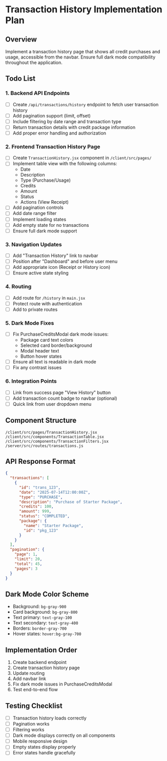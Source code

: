 # Transaction History Implementation Plan

## Overview
Implement a transaction history page that shows all credit purchases and usage, accessible from the navbar. Ensure full dark mode compatibility throughout the application.

## Todo List

### 1. Backend API Endpoints
- [ ] Create `/api/transactions/history` endpoint to fetch user transaction history
- [ ] Add pagination support (limit, offset)
- [ ] Include filtering by date range and transaction type
- [ ] Return transaction details with credit package information
- [ ] Add proper error handling and authorization

### 2. Frontend Transaction History Page
- [ ] Create `TransactionHistory.jsx` component in `/client/src/pages/`
- [ ] Implement table view with the following columns:
  - Date
  - Description
  - Type (Purchase/Usage)
  - Credits
  - Amount
  - Status
  - Actions (View Receipt)
- [ ] Add pagination controls
- [ ] Add date range filter
- [ ] Implement loading states
- [ ] Add empty state for no transactions
- [ ] Ensure full dark mode support

### 3. Navigation Updates
- [ ] Add "Transaction History" link to navbar
- [ ] Position after "Dashboard" and before user menu
- [ ] Add appropriate icon (Receipt or History icon)
- [ ] Ensure active state styling

### 4. Routing
- [ ] Add route for `/history` in `main.jsx`
- [ ] Protect route with authentication
- [ ] Add to private routes

### 5. Dark Mode Fixes
- [ ] Fix PurchaseCreditsModal dark mode issues:
  - Package card text colors
  - Selected card border/background
  - Modal header text
  - Button hover states
- [ ] Ensure all text is readable in dark mode
- [ ] Fix any contrast issues

### 6. Integration Points
- [ ] Link from success page "View History" button
- [ ] Add transaction count badge to navbar (optional)
- [ ] Quick link from user dropdown menu

## Component Structure

```
/client/src/pages/TransactionHistory.jsx
/client/src/components/TransactionTable.jsx
/client/src/components/TransactionFilters.jsx
/server/src/routes/transactions.js
```

## API Response Format

```json
{
  "transactions": [
    {
      "id": "trans_123",
      "date": "2025-07-14T12:00:00Z",
      "type": "PURCHASE",
      "description": "Purchase of Starter Package",
      "credits": 100,
      "amount": 999,
      "status": "COMPLETED",
      "package": {
        "name": "Starter Package",
        "id": "pkg_123"
      }
    }
  ],
  "pagination": {
    "page": 1,
    "limit": 20,
    "total": 45,
    "pages": 3
  }
}
```

## Dark Mode Color Scheme
- Background: `bg-gray-900`
- Card background: `bg-gray-800`
- Text primary: `text-gray-100`
- Text secondary: `text-gray-400`
- Borders: `border-gray-700`
- Hover states: `hover:bg-gray-700`

## Implementation Order
1. Create backend endpoint
2. Create transaction history page
3. Update routing
4. Add navbar link
5. Fix dark mode issues in PurchaseCreditsModal
6. Test end-to-end flow

## Testing Checklist
- [ ] Transaction history loads correctly
- [ ] Pagination works
- [ ] Filtering works
- [ ] Dark mode displays correctly on all components
- [ ] Mobile responsive design
- [ ] Empty states display properly
- [ ] Error states handle gracefully